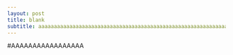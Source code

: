 ```yaml
---
layout: post
title: blank
subtitle: aaaaaaaaaaaaaaaaaaaaaaaaaaaaaaaaaaaaaaaaaaaaaaaaaaaaaaaaaaaaaaaaaaaaaaaaaaaaaaaaaa
---
```


#AAAAAAAAAAAAAAAAA
